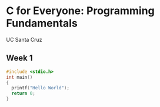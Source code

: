 # C for Everyone: Programming Fundamentals
UC Santa Cruz

## Week 1

```C
#include <stdio.h>
int main()
{
  printf("Hello World");
  return 0;
}  
```
